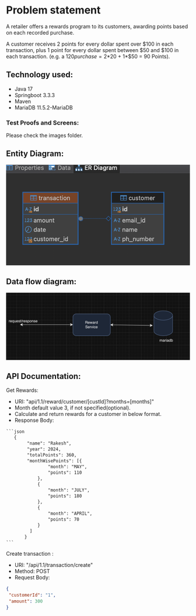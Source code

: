 # Problem statement
A retailer offers a rewards program to its customers, awarding points based on each recorded purchase.

A customer receives 2 points for every dollar spent over $100 in each transaction, plus 1 point for every dollar spent between $50 and $100 in each transaction.
(e.g. a $120 purchase = 2*$20 + 1*$50 = 90 Points).

## Technology used:
+ Java 17
+ Springboot 3.3.3
+ Maven
+ MariaDB 11.5.2-MariaDB

### Test Proofs and Screens:
Please check the images folder.

## Entity Diagram:
![Flow Diagram 1](images/entity-diagram.png)

## Data flow diagram:
![Flow Diagram 2](images/data-flow-diagram.png)

## API Documentation:
Get Rewards:

   + URI: "api/1.1/reward/customer/[custId]?months=[months]"
   + Month default value 3, if not specified(optional).
   + Calculate and return rewards for a customer in below format.
   + Response Body:
  
    ```json
       {
		    "name": "Rakesh",
		    "year": 2024,
		    "totalPoints": 360,
		    "monthWisePoints": [{
		            "month": "MAY",
		            "points": 110
		        },
		        {
		            "month": "JULY",
		            "points": 180
		        },
		        {
		            "month": "APRIL",
		            "points": 70
		        }
		     ]
		   }
	```	   
Create transaction :

   + URI: "/api/1.1/transaction/create"
   + Method: POST
   + Request Body:
  
   ```json
   {
    "customerId": "1",
    "amount": 300
   }
 
 
